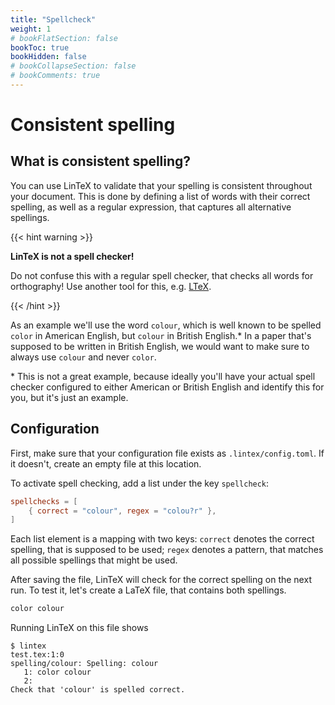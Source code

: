 ```yaml
---
title: "Spellcheck"
weight: 1
# bookFlatSection: false
bookToc: true
bookHidden: false
# bookCollapseSection: false
# bookComments: true
---
```


# Consistent spelling

## What is consistent spelling?

You can use LinTeX to validate that your spelling is consistent throughout your
document. This is done by defining a list of words with their correct spelling, as well
as a regular expression, that captures all alternative spellings.

{{< hint warning >}}

**LinTeX is not a spell checker!**

Do not confuse this with a regular spell checker, that checks all words for orthography!
Use another tool for this, e.g. [LTeX](https://valentjn.github.io/ltex/).

{{< /hint >}}

As an example we'll use the word `colour`, which is well known to be spelled `color` in
American English, but `colour` in British English.\* In a paper that's supposed to be
written in British English, we would want to make sure to always use `colour` and never
`color`.

\* This is not a great example, because ideally you'll have your actual spell checker
configured to either American or British English and identify this for you, but it's
just an example.

## Configuration

First, make sure that your configuration file exists as `.lintex/config.toml`. If it
doesn't, create an empty file at this location.

To activate spell checking, add a list under the key `spellcheck`:

```toml
spellchecks = [
	{ correct = "colour", regex = "colou?r" },
]
```

Each list element is a mapping with two keys: `correct` denotes the correct spelling,
that is supposed to be used; `regex` denotes a pattern, that matches all possible
spellings that might be used.

After saving the file, LinTeX will check for the correct spelling on the next run. To
test it, let's create a LaTeX file, that contains both spellings.

```tex
color colour
```

Running LinTeX on this file shows

```shell-session
$ lintex
test.tex:1:0
spelling/colour: Spelling: colour
   1: color colour
   2:
Check that 'colour' is spelled correct.
```

